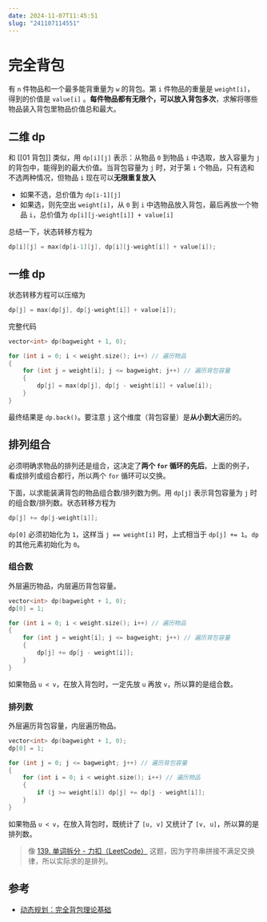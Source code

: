 ```yaml
---
date: 2024-11-07T11:45:51
slug: "241107114551"
---
```


# 完全背包

有 `n` 件物品和一个最多能背重量为 `w` 的背包。第 `i` 件物品的重量是 `weight[i]`，得到的价值是 `value[i]` 。**每件物品都有无限个，可以放入背包多次**，求解将哪些物品装入背包里物品价值总和最大。

## 二维 dp

和 [[01 背包]] 类似，用 `dp[i][j]` 表示：从物品 `0` 到物品 `i` 中选取，放入容量为 `j` 的背包中，能得到的最大价值。当背包容量为 `j` 时，对于第 `i` 个物品，只有选和不选两种情况，但物品 `i` 现在可以**无限重复放入**

- 如果不选，总价值为 `dp[i-1][j]`
- 如果选，则先空出 `weight[i]`，从 `0` 到 `i` 中选物品放入背包，最后再放一个物品 `i`，总价值为 `dp[i][j-weight[i]] + value[i]`

总结一下，状态转移方程为

``` cpp
dp[i][j] = max(dp[i-1][j], dp[i][j-weight[i]] + value[i]);
```

## 一维 dp

状态转移方程可以压缩为

``` cpp
dp[j] = max(dp[j], dp[j-weight[i]] + value[i]);
```

完整代码

``` cpp
vector<int> dp(bagweight + 1, 0);

for (int i = 0; i < weight.size(); i++) // 遍历物品
{
    for (int j = weight[i]; j <= bagweight; j++) // 遍历背包容量
    {
        dp[j] = max(dp[j], dp[j - weight[i]] + value[i]);
    }
}
```

最终结果是 `dp.back()`。要注意 `j` 这个维度（背包容量）是**从小到大**遍历的。

## 排列组合

必须明确求物品的排列还是组合，这决定了**两个 `for` 循环的先后**。上面的例子，看成排列或组合都行，所以两个 `for` 循环可以交换。

下面，以求能装满背包的物品组合数/排列数为例。用 `dp[j]` 表示背包容量为 `j` 时的组合数/排列数。状态转移方程为

``` cpp
dp[j] += dp[j-weight[i]];
```

`dp[0]` 必须初始化为 `1`，这样当 `j == weight[i]` 时，上式相当于 `dp[j] += 1`。`dp` 的其他元素初始化为 `0`。

### 组合数

外层遍历物品，内层遍历背包容量。

``` cpp
vector<int> dp(bagweight + 1, 0);
dp[0] = 1;

for (int i = 0; i < weight.size(); i++) // 遍历物品
{
    for (int j = weight[i]; j <= bagweight; j++) // 遍历背包容量
    {
        dp[j] += dp[j - weight[i]];
    }
}
```

如果物品 `u < v`，在放入背包时，一定先放 `u` 再放 `v`，所以算的是组合数。

### 排列数

外层遍历背包容量，内层遍历物品。

``` cpp
vector<int> dp(bagweight + 1, 0);
dp[0] = 1;

for (int j = 0; j <= bagweight; j++) // 遍历背包容量
{
    for (int i = 0; i < weight.size(); i++) // 遍历物品
    {
        if (j >= weight[i]) dp[j] += dp[j - weight[i]];
    }
}
```

如果物品 `u < v`，在放入背包时，既统计了 `[u, v]` 又统计了 `[v, u]`，所以算的是排列数。

> 像 [139. 单词拆分 - 力扣（LeetCode）](https://leetcode.cn/problems/word-break/description/) 这题，因为字符串拼接不满足交换律，所以实际求的是排列。

## 参考

- [动态规划：完全背包理论基础](https://programmercarl.com/%E8%83%8C%E5%8C%85%E9%97%AE%E9%A2%98%E7%90%86%E8%AE%BA%E5%9F%BA%E7%A1%80%E5%AE%8C%E5%85%A8%E8%83%8C%E5%8C%85.html)

